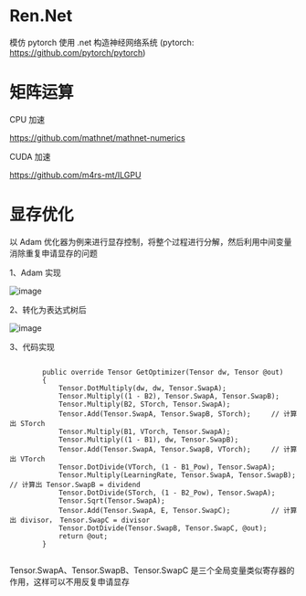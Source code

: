 # Ren.Net
模仿 pytorch 使用 .net 构造神经网络系统 (pytorch: https://github.com/pytorch/pytorch)

# 矩阵运算
CPU 加速

https://github.com/mathnet/mathnet-numerics

CUDA 加速

https://github.com/m4rs-mt/ILGPU

# 显存优化
以 Adam 优化器为例来进行显存控制，将整个过程进行分解，然后利用中间变量消除重复申请显存的问题

1、Adam 实现

![image](https://user-images.githubusercontent.com/26969703/153588676-54976992-ff3f-4eb1-8c93-f65b6732d7d2.png)

2、转化为表达式树后

![image](https://user-images.githubusercontent.com/26969703/140619034-0bb65d69-1112-4a65-90ad-cafbc76fd8a2.png)

3、代码实现

```

        public override Tensor GetOptimizer(Tensor dw, Tensor @out)
        {
            Tensor.DotMultiply(dw, dw, Tensor.SwapA);
            Tensor.Multiply((1 - B2), Tensor.SwapA, Tensor.SwapB);
            Tensor.Multiply(B2, STorch, Tensor.SwapA);
            Tensor.Add(Tensor.SwapA, Tensor.SwapB, STorch);     // 计算出 STorch
            Tensor.Multiply(B1, VTorch, Tensor.SwapA);
            Tensor.Multiply((1 - B1), dw, Tensor.SwapB);
            Tensor.Add(Tensor.SwapA, Tensor.SwapB, VTorch);     // 计算出 VTorch
            Tensor.DotDivide(VTorch, (1 - B1_Pow), Tensor.SwapA);
            Tensor.Multiply(LearningRate, Tensor.SwapA, Tensor.SwapB);  // 计算出 Tensor.SwapB = dividend
            Tensor.DotDivide(STorch, (1 - B2_Pow), Tensor.SwapA);
            Tensor.Sqrt(Tensor.SwapA);
            Tensor.Add(Tensor.SwapA, E, Tensor.SwapC);          // 计算出 divisor， Tensor.SwapC = divisor
            Tensor.DotDivide(Tensor.SwapB, Tensor.SwapC, @out);
            return @out;
        }
        
```

Tensor.SwapA、Tensor.SwapB、Tensor.SwapC 是三个全局变量类似寄存器的作用，这样可以不用反复申请显存
